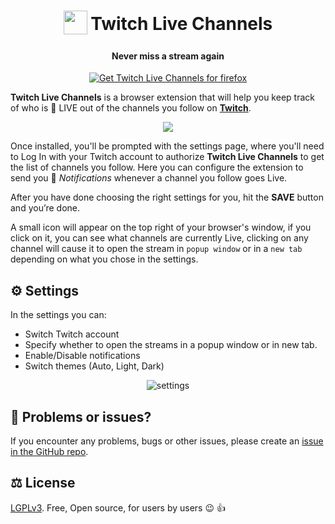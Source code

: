 <h1 align="center">
    <sub>
        <img  src="https://user-images.githubusercontent.com/16526701/157331971-86d1d118-8094-43be-b7f7-dbff89f01ffa.svg" height="38" width="38">
    </sub>
    Twitch Live Channels
</h1>
<h4 align="center">Never miss a stream again</h4>

<a href="https://addons.mozilla.org/en-US/firefox/addon/twitch-live-channels/" >
    <p align="center">
        <img src="https://user-images.githubusercontent.com/16526701/157332469-4025c054-5a4e-4334-9eb7-2750a1a6c007.png" alt="Get Twitch Live Channels for firefox"/>
    </p>
</a>

__Twitch Live Channels__ is a browser extension that will help you keep track of who is 🔴 LIVE out of the channels you follow on [__Twitch__](https://twitch.tv/).

<p align="center">
	<img src="https://user-images.githubusercontent.com/16526701/157587151-ad5264ab-fa87-46ba-b001-c8762e518bc2.png"/>
</p>

Once installed, you'll be prompted with the settings page, where you'll need to Log In with your Twitch account to authorize __Twitch Live Channels__ to get the list of channels you follow. Here you can configure the extension to send you 🔔 _Notifications_ whenever a channel you follow goes Live.

After you have done choosing the right settings for you, hit the __SAVE__ button and you’re done.

A small icon will appear on the top right of your browser's window, if you click on it, you can see what channels are currently Live, clicking on any channel will cause it to open the stream in `popup window` or in a `new tab` depending on what you chose in the settings.

## ⚙️  Settings
In the settings you can:
- Switch Twitch account
- Specify whether to open the streams in a popup window or in new tab.
- Enable/Disable notifications
- Switch themes (Auto, Light, Dark)
<p align="center">
   <img src="https://user-images.githubusercontent.com/16526701/157367428-340ce8e0-9034-44d8-8783-dbd48b22ffd2.png" alt="settings"\>
</p>

## 🚩 Problems or issues?

If you encounter any problems, bugs or other issues, please create an [issue in the GitHub repo](https://github.com/s4my/TwitchLiveChannels/issues).

## ⚖️  License

[LGPLv3](https://github.com/s4my/TwitchLiveChannels/blob/master/LICENSE). Free, Open source, for users by users :wink: :thumbsup:
